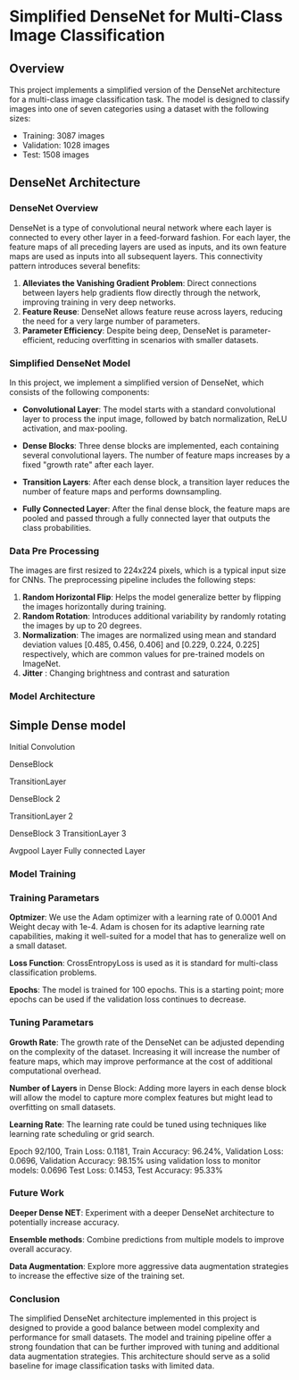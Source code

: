 # Simplified DenseNet for Multi-Class Image Classification

## Overview

This project implements a simplified version of the DenseNet architecture for a multi-class image classification task. The model is designed to classify images into one of seven categories using a dataset with the following sizes:

- Training: 3087 images
- Validation: 1028 images
- Test: 1508 images

## DenseNet Architecture

### DenseNet Overview

DenseNet is a type of convolutional neural network where each layer is connected to every other layer in a feed-forward fashion. For each layer, the feature maps of all preceding layers are used as inputs, and its own feature maps are used as inputs into all subsequent layers. This connectivity pattern introduces several benefits:

1. **Alleviates the Vanishing Gradient Problem**: Direct connections between layers help gradients flow directly through the network, improving training in very deep networks.
2. **Feature Reuse**: DenseNet allows feature reuse across layers, reducing the need for a very large number of parameters.
3. **Parameter Efficiency**: Despite being deep, DenseNet is parameter-efficient, reducing overfitting in scenarios with smaller datasets.

### Simplified DenseNet Model

In this project, we implement a simplified version of DenseNet, which consists of the following components:

- **Convolutional Layer**: The model starts with a standard convolutional layer to process the input image, followed by batch normalization, ReLU activation, and max-pooling.
  
- **Dense Blocks**: Three dense blocks are implemented, each containing several convolutional layers. The number of feature maps increases by a fixed "growth rate" after each layer.
  
- **Transition Layers**: After each dense block, a transition layer reduces the number of feature maps and performs downsampling.
  
- **Fully Connected Layer**: After the final dense block, the feature maps are pooled and passed through a fully connected layer that outputs the class probabilities.


### Data Pre Processing
The images are first resized to 224x224 pixels, which is a typical input size for CNNs. The preprocessing pipeline includes the following steps:

1. **Random Horizontal Flip**: Helps the model generalize better by flipping the images horizontally during training.
2. **Random Rotation**: Introduces additional variability by randomly rotating the images by up to 20 degrees.
3. **Normalization**: The images are normalized using mean and standard deviation values [0.485, 0.456, 0.406] and [0.229, 0.224, 0.225] respectively, which are common values for pre-trained models on ImageNet.
4. **Jitter** : Changing brightness and contrast and saturation
### Model Architecture

## Simple Dense model 

  Initial Convolution
  
  DenseBlock

TransitionLayer

 DenseBlock 2

 TransitionLayer 2
    
 DenseBlock 3
 TransitionLayer 3

  Avgpool Layer 
 Fully connected Layer


### Model Training
### Training Parametars

**Optmizer**: We use the Adam optimizer with a learning rate of 0.0001 And Weight decay with 1e-4. Adam is chosen for its adaptive learning rate capabilities, making it well-suited for a model that has to generalize well on a small dataset.

**Loss Function**: CrossEntropyLoss is used as it is standard for multi-class classification problems.

**Epochs**: The model is trained for 100 epochs. This is a starting point; more epochs can be used if the validation loss continues to decrease.

### Tuning Parametars

**Growth Rate**: The growth rate of the DenseNet can be adjusted depending on the complexity of the dataset. Increasing it will increase the number of feature maps, which may improve performance at the cost of additional computational overhead.

**Number of Layers** in Dense Block: Adding more layers in each dense block will allow the model to capture more complex features but might lead to overfitting on small datasets.

**Learning Rate**: The learning rate could be tuned using techniques like learning rate scheduling or grid search.

Epoch 92/100, Train Loss: 0.1181, Train Accuracy: 96.24%, Validation Loss: 0.0696, Validation Accuracy: 98.15%
using validation loss to monitor models: 0.0696
Test Loss: 0.1453, Test Accuracy: 95.33%

### Future Work

**Deeper Dense NET**: Experiment with a deeper DenseNet architecture to potentially increase accuracy.

**Ensemble methods**: Combine predictions from multiple models to improve overall accuracy.

**Data Augmentation**: Explore more aggressive data augmentation strategies to increase the effective size of the training set.

### Conclusion
The simplified DenseNet architecture implemented in this project is designed to provide a good balance between model complexity and performance for small datasets. The model and training pipeline offer a strong foundation that can be further improved with tuning and additional data augmentation strategies. This architecture should serve as a solid baseline for image classification tasks with limited data.

